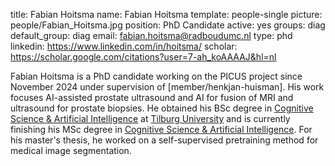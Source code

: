 title: Fabian Hoitsma
name: Fabian Hoitsma
template: people-single
picture: people/Fabian_Hoitsma.jpg
position: PhD Candidate
active: yes
groups: diag
default_group: diag 
email: fabian.hoitsma@radboudumc.nl
type: phd
linkedin: https://www.linkedin.com/in/hoitsma/
scholar: https://scholar.google.com/citations?user=7-ah_koAAAAJ&hl=nl

Fabian Hoitsma is a PhD candidate working on the PICUS project since November 2024 under supervision of [member/henkjan-huisman]. His work focuses AI-assisted prostate ultrasound and AI for fusion of MRI and ultrasound for prostate biopsies. He obtained his BSc degree in [Cognitive Science & Artificial Intelligence](https://www.tilburguniversity.edu/education/bachelors-programs/cognitive-science-and-artificial-intelligence) at [Tilburg University](https://www.tilburguniversity.edu/) and is currently finishing his MSc degree in [Cognitive Science & Artificial Intelligence](https://www.tilburguniversity.edu/education/masters-programs/cognitive-science-and-artificial-intelligence). For his master's thesis, he worked on a self-supervised pretraining method for medical image segmentation. 
